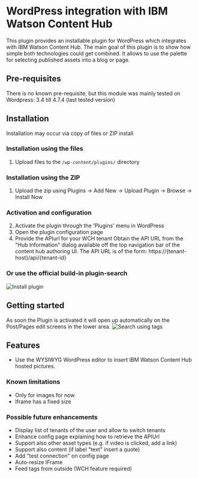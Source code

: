 # WordPress integration with IBM Watson Content Hub

This plugin provides an installable plugin for WordPress which integrates with IBM Watson Content Hub. 
The main goal of this plugin is to show how simple both technologies could get combined. 
It allows to use the palette for selecting published assets into a blog or page.

## Pre-requisites
There is no known pre-requisite, but this module was mainly tested on
Wordpress: 3.4 till 4.7.4 (last tested version)

## Installation
Installation may occur via copy of files or ZIP install
### Installation using the files
1. Upload files to the `/wp-content/plugins/` directory
### Installation using the ZIP
1. Upload the zip using Plugins -> Add New -> Upload Plugin -> Browse -> Install Now
### Activation and configuration
2. Activate the plugin through the 'Plugins' menu in WordPress
3. Open the plugin configuration page
4. Provide the APIurl for your WCH tenant
Obtain the API URL from the "Hub Information" dialog available off the top navigation bar of the content hub authoring UI. 
The API URL is of the form: https://{tenant-host}/api/{tenant-id}
### Or use the official build-in plugin-search
![Install plugin](https://raw.githubusercontent.com/ibm-wch/sample-wp-wch-asset-palette/master/doc/images/installPlugin.jpg)

## Getting started
As soon the Plugin is activated it will open up automatically on the Post/Pages edit screens in the lower area.
![Search using tags](https://raw.githubusercontent.com/ibm-wch/sample-wp-wch-asset-palette/master/doc/images/searchTag.jpg)

## Features
- Use the WYSIWYG WordPress editor to insert IBM Watson Content Hub hosted pictures.

### Known limitations
- Only for images for now
- Iframe has a fixed size

### Possible future enhancements
- Display list of tenants of the user and allow to switch tenants
- Enhance config page explaining how to retrieve the APIUrl
- Support also other asset types (e.g. if video is clicked, add a link)
- Support also content (if label "text" insert a quote)
- Add "test connection" on config page
- Auto-resize IFrame
- Feed tags from outside (WCH feature required)

